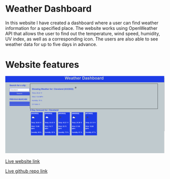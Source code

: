 # Weather Dashboard

In this website I have created a dashboard where a user can find weather information for a specified place. The website works using OpenWeather API that allows the user to find out the temperature, wind speed, humidity, UV index, as well as a corresponding icon. The users are also able to see weather data for up to five days in advance. 

# Website features 

![Website Features Image](assets/webFeat.PNG)

[Live website link](https://mikemonihan.github.io/Weather_Dashboard/)

[Live github repo link](https://github.com/MikeMonihan/Weather_Dashboard)